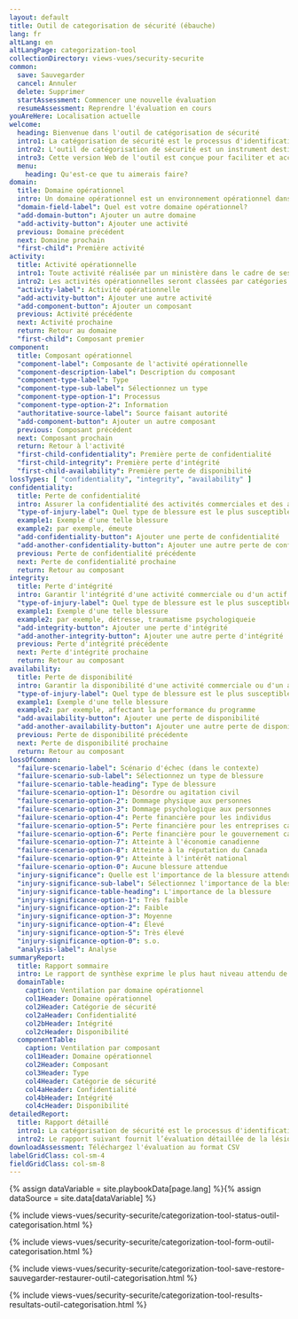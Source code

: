 ```yaml
---
layout: default
title: Outil de categorisation de sécurité (ébauche)
lang: fr
altLang: en
altLangPage: categorization-tool
collectionDirectory: views-vues/security-securite
common:
  save: Sauvegarder
  cancel: Annuler
  delete: Supprimer
  startAssessment: Commencer une nouvelle évaluation
  resumeAssessment: Reprendre l'évaluation en cours
youAreHere: Localisation actuelle
welcome:
  heading: Bienvenue dans l'outil de catégorisation de sécurité
  intro1: La catégorisation de sécurité est le processus d'identification des blessures potentielles pouvant résulter de la compromission des processus métier et des informations associées.
  intro2: L'outil de catégorisation de sécurité est un instrument destiné à être utilisé par les spécialistes de la sécurité pour aider à organiser les processus et les informations de l'entreprise aux fins de l'évaluation des blessures. Cela devrait aider le praticien à développer une vue du département concernant les dommages corporels aux fins de la conception de systèmes sécurisés.
  intro3: Cette version Web de l'outil est conçue pour faciliter et accélérer le processus d'organisation de ces informations pour les praticiens de la sécurité.
  menu:
    heading: Qu'est-ce que tu aimerais faire?
domain:
  title: Domaine opérationnel
  intro: Un domaine opérationnel est un environnement opérationnel dans lequel un service exerce des activités répondant à des objectifs organisationnels communs.
  "domain-field-label": Quel est votre domaine opérationnel?
  "add-domain-button": Ajouter un autre domaine
  "add-activity-button": Ajouter une activité
  previous: Domaine précédent
  next: Domaine prochain
  "first-child": Première activité
activity:
  title: Activité opérationnelle
  intro1: Toute activité réalisée par un ministère dans le cadre de ses opérations pour fournir ou soutenir la prestation de ses programmes ou services. Une activité est composée d’un ou de plusieurs processus et actifs d’information associés.
  intro2: Les activités opérationnelles seront classées par catégories en déterminant les dommages attendus résultant de l'atteinte à la menace liée aux technologies de l'information et aux intérêts nationaux et non nationaux que ces activités servent, puis en déterminant le montant de ces dommages attendus.
  "activity-label": Activité opérationnelle
  "add-activity-button": Ajouter une autre activité
  "add-component-button": Ajouter un composant
  previous: Activité précédente
  next: Activité prochaine
  return: Retour au domaine
  "first-child": Composant premier
component:
  title: Composant opérationnel
  "component-label": Composante de l'activité opérationnelle
  "component-description-label": Description du composant
  "component-type-label": Type
  "component-type-sub-label": Sélectionnez un type
  "component-type-option-1": Processus
  "component-type-option-2": Information
  "authoritative-source-label": Source faisant autorité
  "add-component-button": Ajouter un autre composant
  previous: Composant précédent
  next: Composant prochain
  return: Retour à l'activité
  "first-child-confidentiality": Première perte de confidentialité
  "first-child-integrity": Première perte d'intégrité
  "first-child-availability": Première perte de disponibilité
lossTypes: [ "confidentiality", "integrity", "availability" ]
confidentiality:
  title: Perte de confidentialité
  intro: Assurer la confidentialité des activités commerciales et des actifs informatiques contre un ensemble spécifique de menaces afin d'éviter de porter préjudice aux intérêts nationaux ou aux intérêts non nationaux.
  "type-of-injury-label": Quel type de blessure est le plus susceptible de résulter d'une perte de confidentialité?
  example1: Exemple d'une telle blessure
  example2: par exemple, émeute
  "add-confidentiality-button": Ajouter une perte de confidentialité
  "add-another-confidentiality-button": Ajouter une autre perte de confidentialité
  previous: Perte de confidentialité précédente
  next: Perte de confidentialité prochaine
  return: Retour au composant
integrity:
  title: Perte d'intégrité
  intro: Garantir l'intégrité d'une activité commerciale ou d'un actif informatique par rapport à un ensemble spécifié de menaces afin d'éviter tout préjudice causé à des intérêts nationaux ou à des intérêts non nationaux.
  "type-of-injury-label": Quel type de blessure est le plus susceptible de résulter d'une perte d'intégrité?
  example1: Exemple d'une telle blessure
  example2: par exemple, détresse, traumatisme psychologiqueie
  "add-integrity-button": Ajouter une perte d'intégrité
  "add-another-integrity-button": Ajouter une autre perte d'intégrité
  previous: Perte d'intégrité précédente
  next: Perte d'intégrité prochaine
  return: Retour au composant
availability:
  title: Perte de disponibilité
  intro: Garantir la disponibilité d'une activité commerciale ou d'un actif informatique contre un ensemble spécifié de menaces afin d'éviter toute atteinte aux intérêts nationaux ou aux intérêts non nationaux.
  "type-of-injury-label": Quel type de blessure est le plus susceptible de résulter d'une perte de disponibilité?
  example1: Exemple d'une telle blessure
  example2: par exemple, affectant la performance du programme
  "add-availability-button": Ajouter une perte de disponibilité
  "add-another-availability-button": Ajouter une autre perte de disponibilité
  previous: Perte de disponibilité précédente
  next: Perte de disponibilité prochaine
  return: Retour au composant
lossOfCommon:
  "failure-scenario-label": Scénario d'échec (dans le contexte)
  "failure-scenario-sub-label": Sélectionnez un type de blessure
  "failure-scenario-table-heading": Type de blessure
  "failure-scenario-option-1": Désordre ou agitation civil
  "failure-scenario-option-2": Dommage physique aux personnes
  "failure-scenario-option-3": Dommage psychologique aux personnes
  "failure-scenario-option-4": Perte financière pour les individus
  "failure-scenario-option-5": Perte financière pour les entreprises canadiennes
  "failure-scenario-option-6": Perte financière pour le gouvernement canadien
  "failure-scenario-option-7": Atteinte à l'économie canadienne
  "failure-scenario-option-8": Atteinte à la réputation du Canada
  "failure-scenario-option-9": Atteinte à l'intérêt national
  "failure-scenario-option-0": Aucune blessure attendue
  "injury-significance": Quelle est l'importance de la blessure attendue?
  "injury-significance-sub-label": Sélectionnez l'importance de la blessure
  "injury-significance-table-heading": L'importance de la blessure
  "injury-significance-option-1": Très faible
  "injury-significance-option-2": Faible
  "injury-significance-option-3": Moyenne
  "injury-significance-option-4": Élevé
  "injury-significance-option-5": Très élevé
  "injury-significance-option-0": s.o.
  "analysis-label": Analyse
summaryReport:
  title: Rapport sommaire
  intro: Le rapport de synthèse exprime le plus haut niveau attendu de blessures résultant d'une atteinte aux menaces par rapport aux objectifs de sécurité en matière de confidentialité, d'intégrité et de disponibilité.
  domainTable:
    caption: Ventilation par domaine opérationnel
    col1Header: Domaine opérationnel
    col2Header: Catégorie de sécurité
    col2aHeader: Confidentialité
    col2bHeader: Intégrité
    col2cHeader: Disponibilité
  componentTable:
    caption: Ventilation par composant
    col1Header: Domaine opérationnel
    col2Header: Composant
    col3Header: Type
    col4Header: Catégorie de sécurité
    col4aHeader: Confidentialité
    col4bHeader: Intégrité
    col4cHeader: Disponibilité
detailedReport:
  title: Rapport détaillé
  intro1: La catégorisation de sécurité est le processus d'identification des blessures potentielles pouvant résulter de la compromission des processus métier et des informations associées.
  intro2: Le rapport suivant fournit l’évaluation détaillée de la lésion réalisée pour chaque processus ou élément d’information en ce qui concerne la confidentialité, l’intégrité et la disponibilité.
downloadAssessment: Téléchargez l'évaluation au format CSV
labelGridClass: col-sm-4
fieldGridClass: col-sm-8
---
```

{% assign dataVariable = site.playbookData[page.lang] %}{%
assign dataSource = site.data[dataVariable] %}

{% include views-vues/security-securite/categorization-tool-status-outil-categorisation.html %}

{% include views-vues/security-securite/categorization-tool-form-outil-categorisation.html %}

{% include views-vues/security-securite/categorization-tool-save-restore-sauvegarder-restaurer-outil-categorisation.html %}

{% include views-vues/security-securite/categorization-tool-results-resultats-outil-categorisation.html %}
